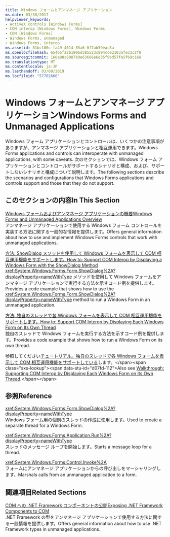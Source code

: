 ```yaml
---
title: Windows フォームとアンマネージ アプリケーション
ms.date: 03/30/2017
helpviewer_keywords:
- ActiveX controls [Windows Forms]
- COM interop [Windows Forms], Windows Forms
- COM [Windows Forms]
- Windows Forms, unmanaged
- Windows Forms, interop
ms.assetid: 81bc100c-fa49-4614-85a6-0f7ab59eac8a
ms.openlocfilehash: 65465f22b1806d385523c894cce2103afe33c2f0
ms.sourcegitcommit: 160a88c8087b0e63606e6e35f9bd57fa5f69c168
ms.translationtype: MT
ms.contentlocale: ja-JP
ms.lasthandoff: 03/09/2019
ms.locfileid: "57702660"
---
```

# <a name="windows-forms-and-unmanaged-applications"></a><span data-ttu-id="d07fd-102">Windows フォームとアンマネージ アプリケーション</span><span class="sxs-lookup"><span data-stu-id="d07fd-102">Windows Forms and Unmanaged Applications</span></span>
<span data-ttu-id="d07fd-103">Windows フォーム アプリケーションとコントロールは、いくつかの注意事項がありますが、アンマネージ アプリケーションと相互運用できます。</span><span class="sxs-lookup"><span data-stu-id="d07fd-103">Windows Forms applications and controls can interoperate with unmanaged applications, with some caveats.</span></span> <span data-ttu-id="d07fd-104">次のセクションでは、Windows フォーム アプリケーションとコントロールがサポートするシナリオと構成、および、サポートしないシナリオと構成について説明します。</span><span class="sxs-lookup"><span data-stu-id="d07fd-104">The following sections describe the scenarios and configurations that Windows Forms applications and controls support and those that they do not support.</span></span>  
  
## <a name="in-this-section"></a><span data-ttu-id="d07fd-105">このセクションの内容</span><span class="sxs-lookup"><span data-stu-id="d07fd-105">In This Section</span></span>  
 [<span data-ttu-id="d07fd-106">Windows フォームおよびアンマネージ アプリケーションの概要</span><span class="sxs-lookup"><span data-stu-id="d07fd-106">Windows Forms and Unmanaged Applications Overview</span></span>](windows-forms-and-unmanaged-applications-overview.md)  
 <span data-ttu-id="d07fd-107">アンマネージ アプリケーションで使用する Windows フォーム コントロールを実装する方法に関する一般的な情報を提供します。</span><span class="sxs-lookup"><span data-stu-id="d07fd-107">Offers general information about how to use and implement Windows Forms controls that work with unmanaged applications.</span></span>  
  
 [<span data-ttu-id="d07fd-108">方法: ShowDialog メソッドを使用して Windows フォームを表示して COM 相互運用機能をサポートします。</span><span class="sxs-lookup"><span data-stu-id="d07fd-108">How to: Support COM Interop by Displaying a Windows Form with the ShowDialog Method</span></span>](com-interop-by-displaying-a-windows-form-shadow.md)  
 <span data-ttu-id="d07fd-109">
  <xref:System.Windows.Forms.Form.ShowDialog%2A?displayProperty=nameWithType> メソッドを使用して Windows フォームをアンマネージ アプリケーションで実行する方法を示すコード例を提供します。</span><span class="sxs-lookup"><span data-stu-id="d07fd-109">Provides a code example that shows how to use the <xref:System.Windows.Forms.Form.ShowDialog%2A?displayProperty=nameWithType> method to run a Windows Form in an unmanaged application.</span></span>  
  
 [<span data-ttu-id="d07fd-110">方法: 独自のスレッドで各 Windows フォームを表示して COM 相互運用機能をサポートします。</span><span class="sxs-lookup"><span data-stu-id="d07fd-110">How to: Support COM Interop by Displaying Each Windows Form on Its Own Thread</span></span>](how-to-support-com-interop-by-displaying-each-windows-form-on-its-own-thread.md)  
 <span data-ttu-id="d07fd-111">独自のスレッドで Windows フォームを実行する方法を示すコード例を提供します。</span><span class="sxs-lookup"><span data-stu-id="d07fd-111">Provides a code example that shows how to run a Windows Form on its own thread.</span></span>  
  
 <span data-ttu-id="d07fd-112">参照してください[チュートリアル。独自のスレッドで各 Windows フォームを表示して COM 相互運用機能をサポートしている](https://docs.microsoft.com/previous-versions/visualstudio/visual-studio-2010/ms233639(v=vs.100))します。</span><span class="sxs-lookup"><span data-stu-id="d07fd-112">Also see [Walkthrough: Supporting COM Interop by Displaying Each Windows Form on Its Own Thread](https://docs.microsoft.com/previous-versions/visualstudio/visual-studio-2010/ms233639(v=vs.100)).</span></span>  
  
## <a name="reference"></a><span data-ttu-id="d07fd-113">参照</span><span class="sxs-lookup"><span data-stu-id="d07fd-113">Reference</span></span>  
 <xref:System.Windows.Forms.Form.ShowDialog%2A?displayProperty=nameWithType>  
 <span data-ttu-id="d07fd-114">Windows フォーム用の個別のスレッドの作成に使用します。</span><span class="sxs-lookup"><span data-stu-id="d07fd-114">Used to create a separate thread for a Windows Form.</span></span>  
  
 <xref:System.Windows.Forms.Application.Run%2A?displayProperty=nameWithType>  
 <span data-ttu-id="d07fd-115">スレッドのメッセージ ループを開始します。</span><span class="sxs-lookup"><span data-stu-id="d07fd-115">Starts a message loop for a thread.</span></span>  
  
 <xref:System.Windows.Forms.Control.Invoke%2A>  
 <span data-ttu-id="d07fd-116">フォームにアンマネージ アプリケーションからの呼び出しをマーシャリングします。</span><span class="sxs-lookup"><span data-stu-id="d07fd-116">Marshals calls from an unmanaged application to a form.</span></span>  
  
## <a name="related-sections"></a><span data-ttu-id="d07fd-117">関連項目</span><span class="sxs-lookup"><span data-stu-id="d07fd-117">Related Sections</span></span>  
 [<span data-ttu-id="d07fd-118">COM への .NET Framework コンポーネントの公開</span><span class="sxs-lookup"><span data-stu-id="d07fd-118">Exposing .NET Framework Components to COM</span></span>](../../interop/exposing-dotnet-components-to-com.md)  
 <span data-ttu-id="d07fd-119">.NET Framework の型をアンマネージ アプリケーションで使用する方法に関する一般情報を提供します。</span><span class="sxs-lookup"><span data-stu-id="d07fd-119">Offers general information about how to use .NET Framework types in unmanaged applications.</span></span>
